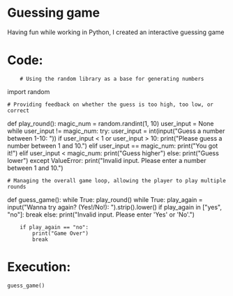 # Guessing game
Having fun while working in Python, I created an interactive guessing game

# Code:
        # Using the random library as a base for generating numbers
import random

    # Providing feedback on whether the guess is too high, too low, or correct
def play_round():
    magic_num = random.randint(1, 10)
    user_input = None
    while user_input != magic_num:
        try:
            user_input = int(input("Guess a number between 1-10: "))
            if user_input < 1 or user_input > 10:
                print("Please guess a number between 1 and 10.")
            elif user_input == magic_num:
                print("You got it!")
            elif user_input < magic_num:
                print("Guess higher")
            else:
                print("Guess lower")
        except ValueError:
            print("Invalid input. Please enter a number between 1 and 10.")
            
    # Managing the overall game loop, allowing the player to play multiple rounds
def guess_game():
    while True:
        play_round()
        while True:
            play_again = input("Wanna try again? (Yes!/No!): ").strip().lower()
            if play_again in ["yes", "no"]:
                break
            else:
                print("Invalid input. Please enter 'Yes' or 'No'.")

        if play_again == "no":
            print("Game Over")
            break

# Execution:
    guess_game()
